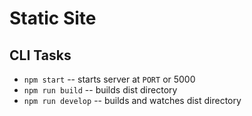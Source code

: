 # Static Site

## CLI Tasks

- `npm start` -- starts server at `PORT` or 5000
- `npm run build` -- builds dist directory
- `npm run develop` -- builds and watches dist directory